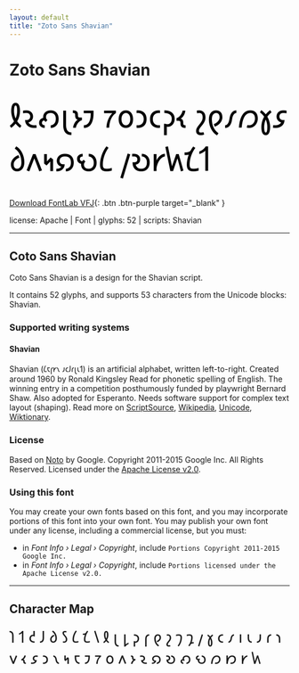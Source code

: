```yaml
---
layout: default
title: "Zoto Sans Shavian"
---
```


# Zoto Sans Shavian

<div contenteditable="true" style="font-family: Zoto Sans Shavian; font-size: 4em; color:black; margin: 0.5em 0 0.5em 0; line-height: 1.4em;">
𐑙𐑷𐑺𐑚𐑶𐑲 𐑳𐑴𐑮𐑤𐑜𐑬 𐑟𐑞𐑥𐑼𐑣𐑭 𐑔𐑵𐑰𐑸𐑻𐑖 𐑢𐑹𐑾𐑿𐑗𐑑
</div>

[Download FontLab VFJ](https://downgit.github.io/#/home?url=https://github.com/fontlabcom/getgo-fonts/blob/main/getgo-fonts/apache/zotosans/zotosans-shavian.ttf){: .btn .btn-purple target="_blank" }

license: Apache \| Font \| glyphs: 52 \| scripts: Shavian

---


## Coto Sans Shavian

Coto Sans Shavian is a design for the Shavian script.

It contains 52 glyphs, and supports 53 characters from the Unicode blocks: Shavian.


### Supported writing systems


#### Shavian

Shavian (𐑖𐑱𐑝𐑾𐑯 𐑨𐑤𐑓𐑩𐑚𐑧𐑑) is an artificial alphabet, written left-to-right. Created around 1960 by Ronald Kingsley Read for phonetic spelling of English. The winning entry in a competition posthumously funded by playwright Bernard Shaw. Also adopted for Esperanto. Needs software support for complex text layout (shaping). Read more on [ScriptSource](https://scriptsource.org/scr/Shaw), [Wikipedia](https://en.wikipedia.org/wiki/ISO_15924:Shaw), [Unicode](https://www.unicode.org/versions/Unicode13.0.0/ch08.pdf#G27260), [Wiktionary](https://en.wiktionary.org/wiki/Category:Shavian_script).


### License

Based on [Noto](https://github.com/notofonts) by Google. Copyright 2011-2015 Google Inc. All Rights Reserved. Licensed under the [Apache License v2.0](https://www.apache.org/licenses/LICENSE-2.0.txt).

### Using this font

You may create your own fonts based on this font, and you may incorporate portions of this font into your own font. You may publish your own font under any license, including a commercial license, but you must:

- in _Font Info › Legal › Copyright_, include `Portions Copyright 2011-2015 Google Inc.`
- in _Font Info › Legal › Copyright_, include `Portions licensed under the Apache License v2.0.`


---

## Character Map

<div style="font-family: Zoto Sans Shavian; font-size: 2em;">
𐑐 𐑑 𐑒 𐑓 𐑔 𐑕 𐑖 𐑗 𐑘 𐑙 𐑚 𐑛 𐑜 𐑝 𐑞 𐑟 𐑠 𐑡 𐑢 𐑣 𐑤 𐑥 𐑦 𐑧 𐑨 𐑩 𐑪 𐑫 𐑬 𐑭 𐑮 𐑯 𐑰 𐑱 𐑲 𐑳 𐑴 𐑵 𐑶 𐑷 𐑸 𐑹 𐑺 𐑻 𐑼 𐑽 𐑾 𐑿
</div>

